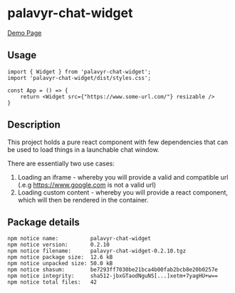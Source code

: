 # palavyr-chat-widget

[Demo Page](https://palavyr.github.io/palavyr-chat-widget/)

## Usage

    import { Widget } from 'palavyr-chat-widget';
    import 'palavyr-chat-widget/dist/styles.css';

    const App = () => {
        return <Widget src={"https://www.some-url.com/"} resizable />
    }

## Description

This project holds a pure react component with few dependencies that can be used to load things in a launchable chat window.

There are essentially two use cases:

1. Loading an iframe - whereby you will provide a valid and compatible url (.e.g https://www.google.com is not a valid url)
2. Loading custom content - whereby you will provide a react component, which will then be rendered in the container.

## Package details

```
npm notice name:          palavyr-chat-widget
npm notice version:       0.2.10
npm notice filename:      palavyr-chat-widget-0.2.10.tgz
npm notice package size:  12.6 kB
npm notice unpacked size: 50.0 kB
npm notice shasum:        be7293ff7030be21bca4b00fab2bcb8e20b0257e
npm notice integrity:     sha512-jbxGTaodNguNS[...]xetm+7yagHU+w==
npm notice total files:   42
```